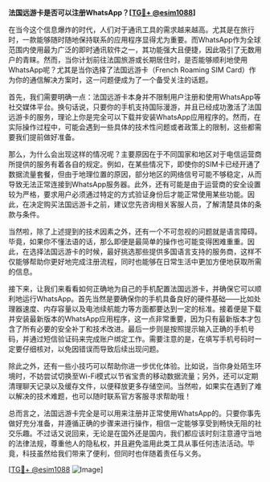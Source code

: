 **法国远游卡是否可以注册WhatsApp？[[TG💪+ @esim1088](https://t.me/s/esim1088)]**

在当今这个信息爆炸的时代，人们对于通讯工具的需求越来越高。尤其是在旅行时，一款能够随时随地保持联系的应用程序显得尤为重要。而WhatsApp作为全球范围内使用最为广泛的即时通讯软件之一，其功能强大且便捷，因此吸引了无数用户的青睐。然而，当你计划前往法国旅游或长期居住时，是否能够顺利地使用WhatsApp呢？尤其是当你选择了法国远游卡（French Roaming SIM Card）作为你的通信解决方案时，这一问题便成为了一个备受关注的话题。

首先，我们需要明确一点：法国远游卡本身并不限制用户注册和使用WhatsApp等社交媒体平台。换句话说，只要你的手机支持国际漫游，并且已经成功激活了法国远游卡的服务，理论上你是完全可以下载并安装WhatsApp应用程序的。然而，在实际操作过程中，可能会遇到一些具体的技术性问题或者政策上的限制，这些都需要我们提前做好准备。

那么，为什么会出现这样的情况呢？主要原因在于不同国家和地区对于电信运营商所提供的服务有着各自的规定。例如，在某些情况下，即使你的SIM卡已经开通了数据流量套餐，但由于地理位置的原因，部分地区的网络信号可能不够稳定，从而导致无法正常连接到WhatsApp服务器。此外，还有可能是由于运营商的安全设置较为严格，要求用户必须通过特定的方式验证身份后才能正常使用某些功能。因此，在决定购买法国远游卡之前，建议您先咨询相关客服人员，了解清楚具体的条款与条件。

当然啦，除了上述提到的技术因素之外，还有一个不可忽视的问题就是语言障碍。毕竟，如果你不懂法语的话，那么即便是最简单的操作也可能变得困难重重。因此，在选择法国远游卡的时候，最好挑选那些提供多国语言支持的服务商，这样不仅能够帮助你更好地完成注册流程，同时也能够在日常生活中更加方便地获取所需的信息。

接下来，让我们来看看如何正确地为自己的手机配置法国远游卡，并确保它可以顺利地运行WhatsApp。首先当然是要确保你的手机具备良好的硬件基础——比如处理器速度、内存容量以及电池续航能力等方面都要达到一定的标准。接着便是下载并安装最新版本的WhatsApp应用程序，这一点非常重要，因为只有最新版本才包含了所有必要的安全补丁和技术改进。最后一步则是按照提示输入正确的手机号码，并通过短信验证码来完成账户绑定工作。需要注意的是，在填写手机号码时一定要仔细核对，以免因错误而导致后续出现问题。

除此之外，还有一些小技巧可以帮助你进一步优化体验。比如说，当你身处陌生环境时，不妨尝试切换至Wi-Fi模式以节省宝贵的移动数据流量；另外，还可以定期清理聊天记录以及缓存文件，以便释放更多存储空间。当然啦，如果实在遇到了难以解决的技术难题，也可以随时联系官方客服寻求帮助哦！

总而言之，法国远游卡完全是可以用来注册并正常使用WhatsApp的。只要你事先做好充分准备，并遵循正确的步骤来进行操作，相信一定能够享受到畅快无阻的社交乐趣。不过话又说回来，无论是在国外还是国内，我们都应该时刻注意遵守当地的法律法规，尊重他人的隐私权，并且避免滥用此类工具从事任何违法活动。毕竟，科技虽然给我们带来了便利，但同时也伴随着责任与义务。

[[TG💪+ @esim1088](https://t.me/s/esim1088) ![Image](https://i.postimg.cc/4NQfJmqS/Snipaste-2025-05-13-00-14-12.png)]